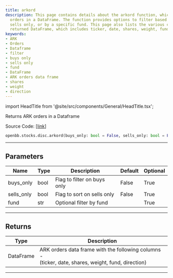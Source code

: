 ```yaml
---
title: arkord
description: This page contains details about the arkord function, which returns ARK
  orders in a DataFrame. The function provides options to filter based on buys only,
  sells only, or by a specific fund. This page also lists the various columns in the
  returned DataFrame, which includes ticker, date, shares, weight, fund, and direction.
keywords:
- ARK
- Orders
- Dataframe
- filter
- buys only
- sells only
- fund
- DataFrame
- ARK orders data frame
- shares
- weight
- direction
---
```


import HeadTitle from '@site/src/components/General/HeadTitle.tsx';

<HeadTitle title="stocks.disc.arkord - Reference | OpenBB SDK Docs" />

Returns ARK orders in a Dataframe

Source Code: [[link](https://github.com/OpenBB-finance/OpenBBTerminal/tree/main/openbb_terminal/stocks/discovery/ark_model.py#L23)]

```python
openbb.stocks.disc.arkord(buys_only: bool = False, sells_only: bool = False, fund: str = "")
```

---

## Parameters

| Name | Type | Description | Default | Optional |
| ---- | ---- | ----------- | ------- | -------- |
| buys_only | bool | Flag to filter on buys only | False | True |
| sells_only | bool | Flag to sort on sells only | False | True |
| fund | str | Optional filter by fund |  | True |


---

## Returns

| Type | Description |
| ---- | ----------- |
| DataFrame | ARK orders data frame with the following columns -<br/>(ticker, date, shares, weight, fund, direction) |
---
